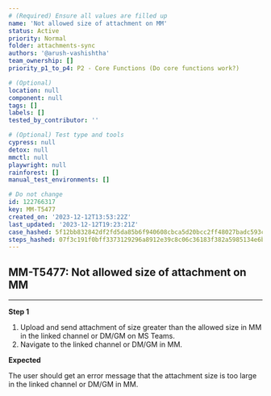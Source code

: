 ```yaml
---
# (Required) Ensure all values are filled up
name: 'Not allowed size of attachment on MM'
status: Active
priority: Normal
folder: attachments-sync
authors: '@arush-vashishtha'
team_ownership: []
priority_p1_to_p4: P2 - Core Functions (Do core functions work?)

# (Optional)
location: null
component: null
tags: []
labels: []
tested_by_contributor: ''

# (Optional) Test type and tools
cypress: null
detox: null
mmctl: null
playwright: null
rainforest: []
manual_test_environments: []

# Do not change
id: 122766317
key: MM-T5477
created_on: '2023-12-12T13:53:22Z'
last_updated: '2023-12-12T19:23:21Z'
case_hashed: 5f12bb832842df2fd5da85b6f940608cbca5d20bcc2ff48027badc593c23288618ef35b2786bdf1d31a58dd9a9290fe6
steps_hashed: 07f3c191f0bff3373129296a8912e39c8c06c36183f382a5985134e6b9e6701e7f0a2a52effa4f20c647f83a3f8494e3
---
```


<!-- (Auto-generated) Based on frontmatter's "key" and "name" -->

## MM-T5477: Not allowed size of attachment on MM

---

**Step 1**

1. Upload and send attachment of size greater than the allowed size in MM in the linked channel or DM/GM on MS Teams.
2. Navigate to the linked channel or DM/GM in MM.

**Expected**

The user should get an error message that the attachment size is too large in the linked channel or DM/GM in MM.
